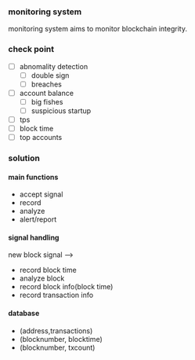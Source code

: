### monitoring system
   monitoring system aims to monitor blockchain integrity.
   
### check point
   * [ ] abnomality detection
      * [ ] double sign
      * [ ] breaches
   * [ ] account balance
      * [ ] big fishes
      * [ ] suspicious startup
   * [ ] tps
   * [ ] block time
   * [ ] top accounts

### solution
#### main functions
   * accept signal
   * record
   * analyze
   * alert/report
#### signal handling
   new block signal --> 
   - record block time
   - analyze block
   - record block info(block time)
   - record transaction info
#### database
   * (address,transactions)
   * (blocknumber, blocktime)
   * (blocknumber, txcount)